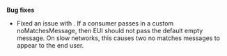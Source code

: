 **Bug fixes**

- Fixed an issue with <SelectableTemplateSitewide>. If a consumer passes in a custom noMatchesMessage, then EUI should not pass the default empty message. On slow networks, this causes two no matches messages to appear to the end user.

